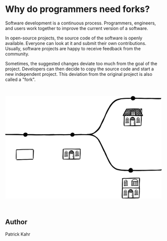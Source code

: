 <!-- BEGIN TITLE -->
# Why do programmers need forks?
<!-- END TITLE -->

<!-- BEGIN BODY -->
Software development is a continuous process. Programmers, engineers, and users work together to improve the current version of a software. 

In open-source projects, the source code of the software is openly available. Everyone can look at it and submit their own contributions. Usually, software projects are happy to receive feedback from the community. 

Sometimes, the suggested changes deviate too much from the goal of the project. Developers can then decide to copy the source code and start a new independent project. This deviation from the original project is also called a "fork".
<!-- END BODY --> 

<br/>

![Fork](../images/image-079-fork.svg)

<br/>


## Author
<!-- BEGIN AUTHOR -->
Patrick Kahr
<!-- END AUTHOR -->
